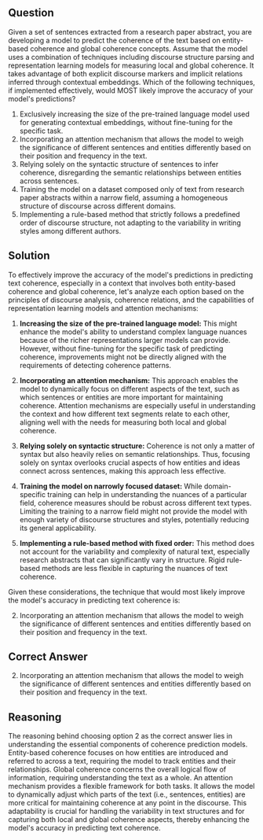 ## Question

Given a set of sentences extracted from a research paper abstract, you are developing a model to predict the coherence of the text based on entity-based coherence and global coherence concepts. Assume that the model uses a combination of techniques including discourse structure parsing and representation learning models for measuring local and global coherence. It takes advantage of both explicit discourse markers and implicit relations inferred through contextual embeddings. Which of the following techniques, if implemented effectively, would MOST likely improve the accuracy of your model's predictions?

1. Exclusively increasing the size of the pre-trained language model used for generating contextual embeddings, without fine-tuning for the specific task.
2. Incorporating an attention mechanism that allows the model to weigh the significance of different sentences and entities differently based on their position and frequency in the text.
3. Relying solely on the syntactic structure of sentences to infer coherence, disregarding the semantic relationships between entities across sentences.
4. Training the model on a dataset composed only of text from research paper abstracts within a narrow field, assuming a homogeneous structure of discourse across different domains.
5. Implementing a rule-based method that strictly follows a predefined order of discourse structure, not adapting to the variability in writing styles among different authors.

## Solution

To effectively improve the accuracy of the model's predictions in predicting text coherence, especially in a context that involves both entity-based coherence and global coherence, let's analyze each option based on the principles of discourse analysis, coherence relations, and the capabilities of representation learning models and attention mechanisms:

1. **Increasing the size of the pre-trained language model:** This might enhance the model's ability to understand complex language nuances because of the richer representations larger models can provide. However, without fine-tuning for the specific task of predicting coherence, improvements might not be directly aligned with the requirements of detecting coherence patterns.

2. **Incorporating an attention mechanism:** This approach enables the model to dynamically focus on different aspects of the text, such as which sentences or entities are more important for maintaining coherence. Attention mechanisms are especially useful in understanding the context and how different text segments relate to each other, aligning well with the needs for measuring both local and global coherence.

3. **Relying solely on syntactic structure:** Coherence is not only a matter of syntax but also heavily relies on semantic relationships. Thus, focusing solely on syntax overlooks crucial aspects of how entities and ideas connect across sentences, making this approach less effective.

4. **Training the model on narrowly focused dataset:** While domain-specific training can help in understanding the nuances of a particular field, coherence measures should be robust across different text types. Limiting the training to a narrow field might not provide the model with enough variety of discourse structures and styles, potentially reducing its general applicability.

5. **Implementing a rule-based method with fixed order:** This method does not account for the variability and complexity of natural text, especially research abstracts that can significantly vary in structure. Rigid rule-based methods are less flexible in capturing the nuances of text coherence.

Given these considerations, the technique that would most likely improve the model's accuracy in predicting text coherence is:

2. Incorporating an attention mechanism that allows the model to weigh the significance of different sentences and entities differently based on their position and frequency in the text.

## Correct Answer

2. Incorporating an attention mechanism that allows the model to weigh the significance of different sentences and entities differently based on their position and frequency in the text.

## Reasoning

The reasoning behind choosing option 2 as the correct answer lies in understanding the essential components of coherence prediction models. Entity-based coherence focuses on how entities are introduced and referred to across a text, requiring the model to track entities and their relationships. Global coherence concerns the overall logical flow of information, requiring understanding the text as a whole. An attention mechanism provides a flexible framework for both tasks. It allows the model to dynamically adjust which parts of the text (i.e., sentences, entities) are more critical for maintaining coherence at any point in the discourse. This adaptability is crucial for handling the variability in text structures and for capturing both local and global coherence aspects, thereby enhancing the model's accuracy in predicting text coherence.